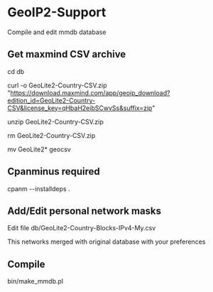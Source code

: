 
# GeoIP2-Support

 Compile and edit mmdb database

## Get maxmind CSV archive

 cd db
 
 curl -o GeoLite2-Country-CSV.zip "https://download.maxmind.com/app/geoip_download?edition_id=GeoLite2-Country-CSV&license_key=qHbaH2eibSCwvSs&suffix=zip"
 
 unzip GeoLite2-Country-CSV.zip
 
 rm GeoLite2-Country-CSV.zip
 
 mv GeoLite2* geocsv
 
## Cpanminus required

 cpanm --installdeps .

## Add/Edit personal network masks

 Edit file db/GeoLite2-Country-Blocks-IPv4-My.csv
 
 This networks merged with original database with your preferences
 
## Compile

 bin/make_mmdb.pl
 
